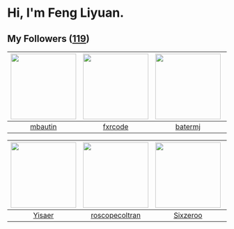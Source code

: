 # Hi, I'm Feng Liyuan.

## My Followers ([119](https://github.com/SunRunAway?tab=followers))

| <img src="https://avatars.githubusercontent.com/u/552936?v=4" width="150" height="150" /> | <img src="https://avatars.githubusercontent.com/u/13307594?v=4" width="150" height="150" /> | <img src="https://avatars.githubusercontent.com/u/250445?v=4" width="150" height="150" /> | <img src="https://avatars.githubusercontent.com/u/3843588?v=4" width="150" height="150" /> |
| :---------------------------------------------------------------------------------------: | :-----------------------------------------------------------------------------------------: | :---------------------------------------------------------------------------------------: | :----------------------------------------------------------------------------------------: |
|                           [mbautin](https://github.com/mbautin)                           |                            [fxrcode](https://github.com/fxrcode)                            |                           [batermj](https://github.com/batermj)                           |                             [momaek](https://github.com/momaek)                            |

| <img src="https://avatars.githubusercontent.com/u/13427348?v=4" width="150" height="150" /> | <img src="https://avatars.githubusercontent.com/u/24416962?v=4" width="150" height="150" /> | <img src="https://avatars.githubusercontent.com/u/20949383?v=4" width="150" height="150" /> | <img src="https://avatars.githubusercontent.com/u/11855957?v=4" width="150" height="150" /> |
| :-----------------------------------------------------------------------------------------: | :-----------------------------------------------------------------------------------------: | :-----------------------------------------------------------------------------------------: | :-----------------------------------------------------------------------------------------: |
|                             [Yisaer](https://github.com/Yisaer)                             |                     [roscopecoltran](https://github.com/roscopecoltran)                     |                           [Sixzeroo](https://github.com/Sixzeroo)                           |                       [fatsheep9146](https://github.com/fatsheep9146)                       |